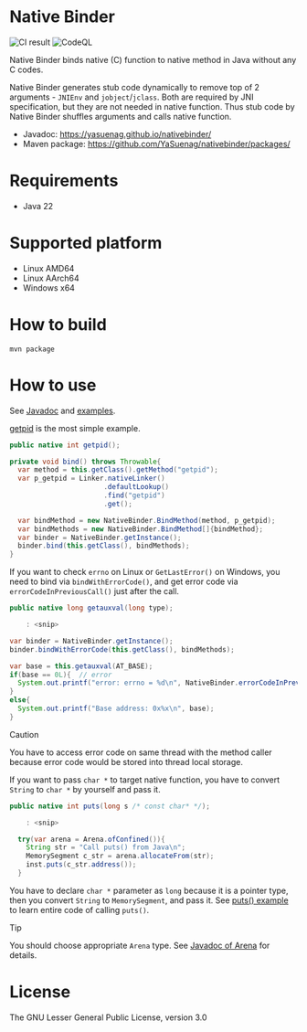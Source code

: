 Native Binder
===================

![CI result](../../actions/workflows/ci.yml/badge.svg)
![CodeQL](../../actions/workflows/codeql-analysis.yml/badge.svg)

Native Binder binds native (C) function to native method in Java without any C codes.

Native Binder generates stub code dynamically to remove top of 2 arguments - `JNIEnv` and `jobject`/`jclass`. Both are required by JNI specification, but they are not needed in native function. Thus stub code by Native Binder shuffles arguments and calls native function.

* Javadoc: https://yasuenag.github.io/nativebinder/
* Maven package: https://github.com/YaSuenag/nativebinder/packages/

# Requirements

* Java 22

# Supported platform

* Linux AMD64
* Linux AArch64
* Windows x64

# How to build

```
mvn package
```

# How to use

See [Javadoc](https://yasuenag.github.io/nativebinder/) and [examples](examples).

[getpid](examples/getpid) is the most simple example.

```java
public native int getpid();

private void bind() throws Throwable{
  var method = this.getClass().getMethod("getpid");
  var p_getpid = Linker.nativeLinker()
                       .defaultLookup()
                       .find("getpid")
                       .get();

  var bindMethod = new NativeBinder.BindMethod(method, p_getpid);
  var bindMethods = new NativeBinder.BindMethod[]{bindMethod};
  var binder = NativeBinder.getInstance();
  binder.bind(this.getClass(), bindMethods);
}
```

If you want to check `errno` on Linux or `GetLastError()` on Windows, you need to bind via `bindWithErrorCode()`, and get error code via `errorCodeInPreviousCall()` just after the call.

```java
public native long getauxval(long type);

    : <snip>

var binder = NativeBinder.getInstance();
binder.bindWithErrorCode(this.getClass(), bindMethods);

var base = this.getauxval(AT_BASE);
if(base == 0L){  // error
  System.out.printf("error: errno = %d\n", NativeBinder.errorCodeInPreviousCall());
}
else{
  System.out.printf("Base address: 0x%x\n", base);
}
```

> [!CAUTION]
> You have to access error code on same thread with the method caller because error code would be stored into thread local storage.

If you want to pass `char *` to target native function, you have to convert `String` to `char *` by yourself and pass it.

```java
public native int puts(long s /* const char* */);

    : <snip>

  try(var arena = Arena.ofConfined()){
    String str = "Call puts() from Java\n";
    MemorySegment c_str = arena.allocateFrom(str);
    inst.puts(c_str.address());
  }
```

You have to declare `char *` parameter as `long` because it is a pointer type, then you convert `String` to `MemorySegment`, and pass it. See [puts() example](examples/puts) to learn entire code of calling `puts()`.

> [!TIP]
> You should choose appropriate `Arena` type. See [Javadoc of Arena](https://docs.oracle.com/en/java/javase/22/docs/api/java.base/java/lang/foreign/Arena.html) for details.

# License

The GNU Lesser General Public License, version 3.0

